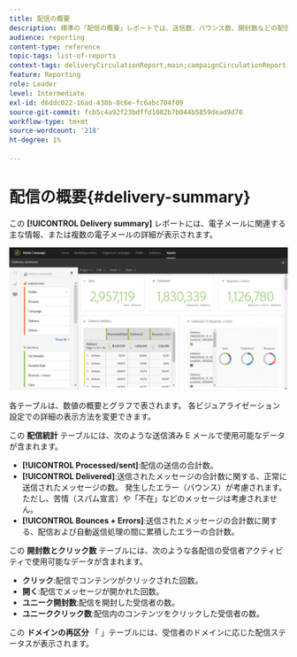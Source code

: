 ```yaml
---
title: 配信の概要
description: 標準の「配信の概要」レポートでは、送信数、バウンス数、開封数などの配信の統計について学びます。
audience: reporting
content-type: reference
topic-tags: list-of-reports
context-tags: deliveryCirculationReport,main;campaignCirculationReport,main;programCirculationReport,main
feature: Reporting
role: Leader
level: Intermediate
exl-id: d6ddc022-16ad-438b-8c6e-fc6abc704f09
source-git-commit: fcb5c4a92f23bdffd1082b7b044b5859dead9d70
workflow-type: tm+mt
source-wordcount: '218'
ht-degree: 1%

---
```


# 配信の概要{#delivery-summary}

この **[!UICONTROL Delivery summary]** レポートには、電子メールに関連する主な情報、または複数の電子メールの詳細が表示されます。

![](assets/campaign_reports_1.png)

各テーブルは、数値の概要とグラフで表されます。 各ビジュアライゼーション設定での詳細の表示方法を変更できます。

この **配信統計** テーブルには、次のような送信済み E メールで使用可能なデータが含まれます。

* **[!UICONTROL Processed/sent]**:配信の送信の合計数。
* **[!UICONTROL Delivered]**:送信されたメッセージの合計数に関する、正常に送信されたメッセージの数。 発生したエラー（バウンス）が考慮されます。 ただし、苦情（スパム宣言）や「不在」などのメッセージは考慮されません。
* **[!UICONTROL Bounces + Errors]**:送信されたメッセージの合計数に関する、配信および自動返信処理の間に累積したエラーの合計数。

この **開封数とクリック数** テーブルには、次のような各配信の受信者アクティビティで使用可能なデータが含まれます。

* **クリック**:配信でコンテンツがクリックされた回数。
* **開く**:配信でメッセージが開かれた回数。
* **ユニーク開封数**:配信を開封した受信者の数。
* **ユニーククリック数**:配信内のコンテンツをクリックした受信者の数。

この **ドメインの再区分** 「 」テーブルには、受信者のドメインに応じた配信ステータスが表示されます。
